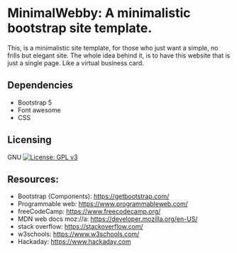            
# MinimalWebby: A minimalistic bootstrap site template.

This, is a minimalistic site template, for those who just want a simple, no frills but elegant site. The whole idea behind it, is to have this website that is just a single page. Like a virtual business card. 
 
## Dependencies

* Bootstrap 5
* Font awesome
* CSS              



## Licensing

GNU [![License: GPL v3](https://img.shields.io/badge/License-GPLv3-blue.svg)](https://www.gnu.org/licenses/gpl-3.0) 
                    
## Resources:


* Bootstrap (Components):  https://getbootstrap.com/
* Programmable web: https://www.programmableweb.com/
* freeCodeCamp: https://www.freecodecamp.org/
* MDN web docs moz://a: https://developer.mozilla.org/en-US/
* stack overflow: https://stackoverflow.com/
* w3schools: https://www.w3schools.com/
* Hackaday: https://www.hackaday.com
 